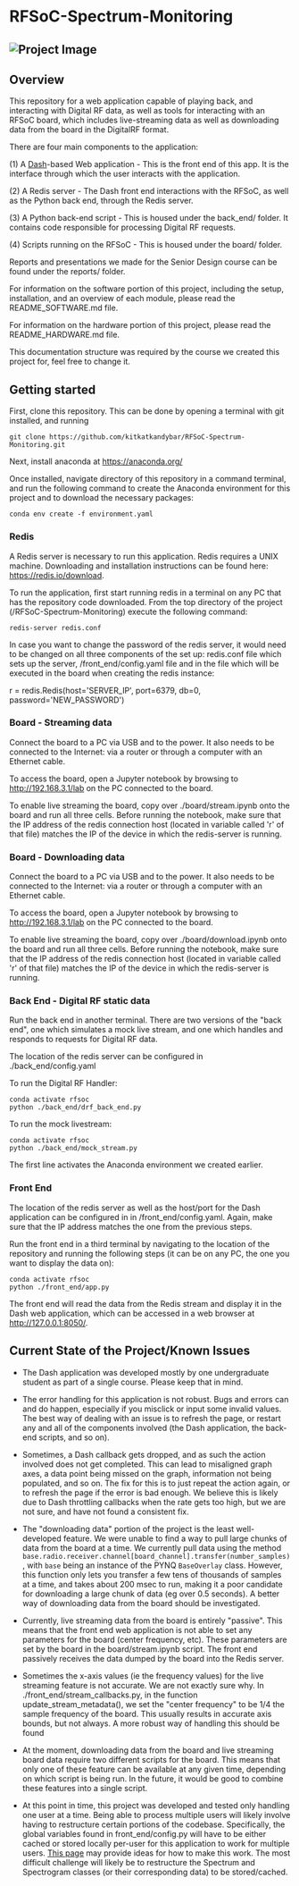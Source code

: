 # RFSoC-Spectrum-Monitoring

![Project Image](https://www.rfsoc-pynq.io/images/01_rfsoc_2x2_t.png)
---


## Overview

This repository for a web application capable of playing back, and interacting with Digital RF data, as well as tools for interacting with an RFSoC board, which includes live-streaming data as well as downloading data from the board in the DigitalRF format. 

There are four main components to the application:

(1) A [Dash](http://dash.plotly.com/)-based Web application - This is the front end of this app. It is the interface through which the user interacts with the application. 

(2) A Redis server - The Dash front end interactions with the RFSoC, as well as the Python back end, through the Redis server.

(3) A Python back-end script - This is housed under the back_end/ folder. It contains code responsible for processing Digital RF requests.

(4) Scripts running on the RFSoC - This is housed under the board/ folder.
 
Reports and presentations we made for the Senior Design course can be found under the reports/ folder. 

For information on the software portion of this project, including the setup, installation, and an overview of each module, please read the README_SOFTWARE.md file. 

For information on the hardware portion of this project, please read the README_HARDWARE.md file. 

This documentation structure was required by the course we created this project for, feel free to change it. 


## Getting started

First, clone this repository. This can be done by opening a terminal with git installed, and running

```
git clone https://github.com/kitkatkandybar/RFSoC-Spectrum-Monitoring.git
```

Next, install anaconda at https://anaconda.org/


Once installed, navigate directory of this repository in a command terminal, and run the following command to create the Anaconda environment for this project and to download the necessary packages:

```
conda env create -f environment.yaml
```

### Redis

A Redis server is necessary to run this application. Redis requires a UNIX machine. Downloading and installation instructions can be found here: https://redis.io/download.


To run the application, first start running redis in a terminal on any PC that has the repository code downloaded. From the top directory of the project (/RFSoC-Spectrum-Monitoring) execute the following command:
```
redis-server redis.conf
```
In case you want to change the password of the redis server, it would need to be changed on all three components of the set up: redis.conf file which sets up the server, /front_end/config.yaml file and in the file which will be executed in the board when creating the redis instance:

r = redis.Redis(host='SERVER_IP', port=6379, db=0, password='NEW_PASSWORD')

### Board - Streaming data

Connect the board to a PC via USB and to the power. It also needs to be connected to the Internet: via a router or through a computer with an Ethernet cable.

To access the board, open a Jupyter notebook by browsing to http://192.168.3.1/lab on the PC connected to the board.


To enable live streaming the board, copy over ./board/stream.ipynb onto the board and run all three cells. Before running the notebook, make sure that the IP address of the redis connection host (located in variable called 'r' of that file) matches the IP of the device in which the redis-server is running.

### Board - Downloading data

Connect the board to a PC via USB and to the power. It also needs to be connected to the Internet: via a router or through a computer with an Ethernet cable.

To access the board, open a Jupyter notebook by browsing to http://192.168.3.1/lab on the PC connected to the board.

To enable live streaming the board, copy over ./board/download.ipynb onto the board and run all three cells. Before running the notebook, make sure that the IP address of the redis connection host (located in variable called 'r' of that file) matches the IP of the device in which the redis-server is running.


### Back End - Digital RF static data

Run the back end in another terminal. There are two versions of the "back end", one which simulates a mock live stream, and one which handles and responds to requests for Digital RF data. 

The location of the redis server can be configured in ./back_end/config.yaml 

To run the Digital RF Handler:
```
conda activate rfsoc
python ./back_end/drf_back_end.py
```

To run the mock livestream:

```
conda activate rfsoc
python ./back_end/mock_stream.py
```

The first line activates the Anaconda environment we created earlier. 

### Front End

The location of the redis server as well as the host/port for the Dash application can be configured in in /front_end/config.yaml. Again, make sure that the IP address matches the one from the previous steps.

Run the front end in a third terminal by navigating to the location of the repository and running the following steps (it can be on any PC, the one you want to display the data on):

```
conda activate rfsoc
python ./front_end/app.py
```

The front end will read the data from the Redis stream and display it in the Dash web application, which can be accessed in a web browser at http://127.0.0.1:8050/.


## Current State of the Project/Known Issues

- The Dash application was developed mostly by one undergraduate student as part of a single course. Please keep that in mind.
 
- The error handling for this application is not robust. Bugs and errors can and do happen, especially if you misclick or input some invalid values. The best way of dealing with an issue is to refresh the page, or restart any and all of the components involved (the Dash application, the back-end scripts, and so on).

- Sometimes, a Dash callback gets dropped, and as such the action involved does not get completed. This can lead to misaligned graph axes, a data point being missed on the graph, information not being populated, and so on. The fix for this is to just repeat the action again, or to refresh the page if the error is bad enough. We believe this is likely due to Dash throttling callbacks when the rate gets too high, but we are not sure, and have not found a consistent fix. 

- The "downloading data" portion of the project is the least well-developed feature. We were unable to find a way to pull large chunks of data from the board at a time. We currently pull data using the method `base.radio.receiver.channel[board_channel].transfer(number_samples)`, with `base` being an instance of the PYNQ `BaseOverlay` class. However, this function only lets you transfer a few tens of thousands of samples at a time, and takes about 200 msec to run, making it a poor candidate for downloading a large chunk of data (eg over 0.5 seconds). A better way of downloading data from the board should be investigated. 

- Currently, live streaming data from the board is entirely "passive". This means that the front end web application is not able to set any parameters for the board (center frequency, etc). These parameters are set by the board in the board/stream.ipynb script. The front end passively receives the data dumped by the board into the Redis server. 

- Sometimes the x-axis values (ie the frequency values) for the live streaming feature is not accurate. We are not exactly sure why. In ./front_end/stream_callbacks.py, in the function update_stream_metadata(), we set the "center frequency" to be 1/4 the sample frequency of the board. This usually results in accurate axis bounds, but not always. A more robust way of handling this should be found

- At the moment, downloading data from the board and live streaming board data require two different scripts for the board. This means that only one of these feature can be available at any given time, depending on which script is being run. In the future, it would be good to combine these features into a single script. 

- At this point in time, this project was developed and tested only handling one user at a time. Being able to process multiple users will likely involve having to restructure certain portions of the codebase. Specifically, the global variables found in front_end/config.py will have to be either cached or stored locally per-user for this application to work for multiple users. [This page](https://dash.plotly.com/sharing-data-between-callbacks) may provide ideas for how to make this work. The most difficult challenge will likely be to restructure the Spectrum and Spectrogram classes (or their corresponding data) to be stored/cached. 